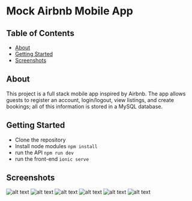 # Mock Airbnb Mobile App

## Table of Contents
+ [About](#about)
+ [Getting Started](#getting_started)
+ [Screenshots](#screenshots)

## About <a name = "about"></a>
This project is a full stack mobile app inspired by Airbnb. The app allows guests to register an account, login/logout, view listings, and create bookings; all of this information is stored in a MySQL database.

## Getting Started <a name = "getting_started"></a>
- Clone the repository
- Install node modules
``npm install``
- run the API
``npm run dev``
- run the front-end
``ionic serve``

## Screenshots <a name = "screenshots"></a>
![alt text](assets/login.png)
![alt text](assets/register.png)
![alt text](assets/profile.png)
![alt text](assets/listings.png)
![alt text](assets/listing-details.png)
![alt text](assets/book-now.png)